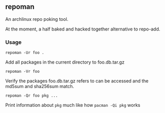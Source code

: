 ## repoman

An archlinux repo poking tool.

At the moment, a half baked and hacked together alternative to repo-add.

### Usage

    repoman -Ur foo .

Add all packages in the current directory to foo.db.tar.gz

    repoman -Vr foo

Verify the packages foo.db.tar.gz refers to can be accessed and the
md5sum and sha256sum match.

    repoman -Qr foo pkg ...

Print information about `pkg` much like how `pacman -Qi pkg` works
